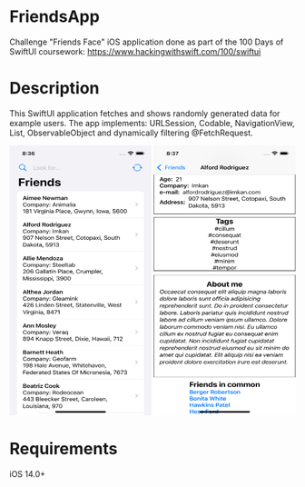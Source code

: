 # FriendsApp
Challenge "Friends Face" iOS application done as part of the 100 Days of SwiftUI coursework: https://www.hackingwithswift.com/100/swiftui

# Description
This SwiftUI application fetches and shows randomly generated data for example users.
The app implements: URLSession, Codable, NavigationView, List, ObservableObject and dynamically filtering @FetchRequest.

<img src="ContentView.png" width="250" height="475"/>    <img src="UserView.png" width="250" height="475"/>

# Requirements
iOS 14.0+
